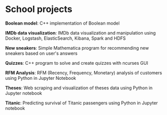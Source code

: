 # School projects

**Boolean model**: C++ implementation of Boolean model

**IMDb data visualization**: IMDb data visualization and manipulation using Docker, Logstash, ElasticSearch, Kibana, Spark and HDFS

**New sneakers**: Simple Mathematica program for recommending new sneakers based on user's answers

**Quizzes**: C++ program to solve and create quizzes with ncurses GUI

**RFM Analysis**: RFM (Recency, Frequency, Monetary) analysis of customers using Python in Jupyter Notebook

**Theses**: Web scraping and visualization of theses data using Python in Jupyter notebook

**Titanic**: Predicting survival of Titanic passengers using Python in Jupyter notebook

